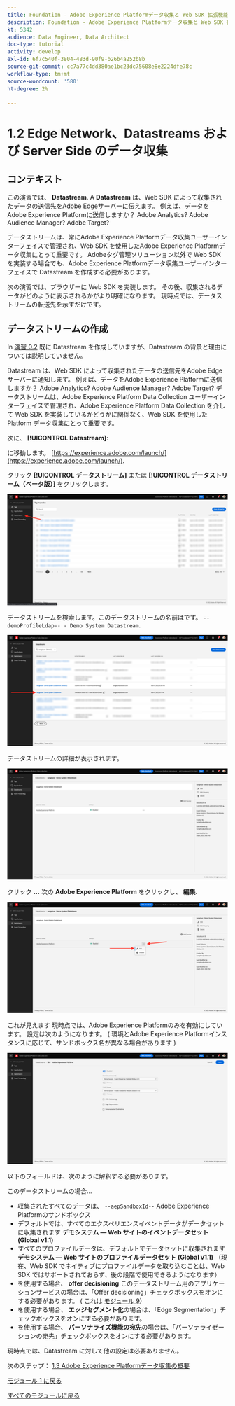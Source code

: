 ```yaml
---
title: Foundation - Adobe Experience Platformデータ収集と Web SDK 拡張機能のセットアップ — Edge Network、Datastreams、Server Side データ収集
description: Foundation - Adobe Experience Platformデータ収集と Web SDK 拡張機能のセットアップ — Edge Network、Datastreams、Server Side データ収集
kt: 5342
audience: Data Engineer, Data Architect
doc-type: tutorial
activity: develop
exl-id: 6f7c540f-3804-483d-90f9-b26b4a252b8b
source-git-commit: cc7a77c4dd380ae1bc23dc75608e8e2224dfe78c
workflow-type: tm+mt
source-wordcount: '580'
ht-degree: 2%

---
```


# 1.2 Edge Network、Datastreams および Server Side のデータ収集

## コンテキスト

この演習では、 **Datastream**. A **Datastream** は、Web SDK によって収集されたデータの送信先をAdobe Edgeサーバーに伝えます。 例えば、データをAdobe Experience Platformに送信しますか？ Adobe Analytics? Adobe Audience Manager? Adobe Target?

データストリームは、常にAdobe Experience Platformデータ収集ユーザーインターフェイスで管理され、Web SDK を使用したAdobe Experience Platformデータ収集にとって重要です。 Adobeタグ管理ソリューション以外で Web SDK を実装する場合でも、Adobe Experience Platformデータ収集ユーザーインターフェイスで Datastream を作成する必要があります。

次の演習では、ブラウザーに Web SDK を実装します。 その後、収集されるデータがどのように表示されるかがより明確になります。 現時点では、データストリームの転送先を示すだけです。

## データストリームの作成

In [演習 0.2](./../module0/ex2.md) 既に Datastream を作成していますが、Datastream の背景と理由については説明していません。

Datastream は、Web SDK によって収集されたデータの送信先をAdobe Edgeサーバーに通知します。 例えば、データをAdobe Experience Platformに送信しますか？ Adobe Analytics? Adobe Audience Manager? Adobe Target? データストリームは、Adobe Experience Platform Data Collection ユーザーインターフェイスで管理され、Adobe Experience Platform Data Collection を介して Web SDK を実装しているかどうかに関係なく、Web SDK を使用した Platform データ収集にとって重要です。

次に、 **[!UICONTROL Datastream]**:

に移動します。 [https://experience.adobe.com/launch/](https://experience.adobe.com/launch/).

クリック **[!UICONTROL データストリーム]** または **[!UICONTROL データストリーム（ベータ版）]** をクリックします。

![左側のナビゲーションでデータストリームアイコンをクリックします。](./images/edgeconfig1.png)

データストリームを検索します。このデータストリームの名前はです。 `--demoProfileLdap-- - Demo System Datastream`.

![データストリームに名前を付けて保存する](./images/edgeconfig2.png)

データストリームの詳細が表示されます。

![データストリームに名前を付けて保存する](./images/edgecfg1.png)

クリック **...** 次の **Adobe Experience Platform** をクリックし、 **編集**.

![データストリームに名前を付けて保存する](./images/edgecfg1a.png)

これが見えます 現時点では、Adobe Experience Platformのみを有効にしています。 設定は次のようになります。 ( 環境とAdobe Experience Platformインスタンスに応じて、サンドボックス名が異なる場合があります )

![データストリームに名前を付けて保存する](./images/edgecfg2.png)

以下のフィールドは、次のように解釈する必要があります。

このデータストリームの場合…

- 収集されたすべてのデータは、 `--aepSandboxId--` Adobe Experience Platformのサンドボックス
- デフォルトでは、すべてのエクスペリエンスイベントデータがデータセットに収集されます **デモシステム — Web サイトのイベントデータセット (Global v1.1)**
- すべてのプロファイルデータは、デフォルトでデータセットに収集されます **デモシステム — Web サイトのプロファイルデータセット (Global v1.1)** （現在、Web SDK でネイティブにプロファイルデータを取り込むことは、Web SDK ではサポートされておらず、後の段階で使用できるようになります）
- を使用する場合、 **offer decisioning** このデータストリーム用のアプリケーションサービスの場合は、「Offer decisioning」チェックボックスをオンにする必要があります。 ( これは [モジュール 9](./../module9/offer-decisioning.md))
- を使用する場合、 **エッジセグメント化**&#x200B;の場合は、「Edge Segmentation」チェックボックスをオンにする必要があります。
- を使用する場合、 **パーソナライズ機能の宛先**&#x200B;の場合は、「パーソナライゼーションの宛先」チェックボックスをオンにする必要があります。

現時点では、Datastream に対して他の設定は必要ありません。

次のステップ： [1.3 Adobe Experience Platformデータ収集の概要](./ex3.md)

[モジュール 1 に戻る](./data-ingestion-launch-web-sdk.md)

[すべてのモジュールに戻る](./../../overview.md)

